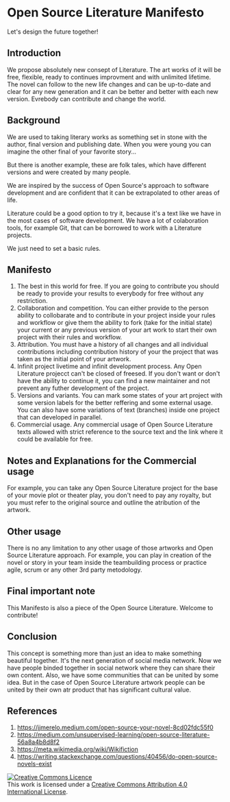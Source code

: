 # Open Source Literature Manifesto

Let's design the future together!

## Introduction

We propose absolutely new consept of Literature. The art works of it will be free, flexible, ready to continues improvment and with unlimited lifetime. The novel can follow to the new life changes and can be up-to-date and clear for any new generation and it can be better and better with each new version. Evrebody can contribute and change the world.

## Background

We are used to taking literary works as something set in stone with the author, final version and publishing date. When you were young you can imagine the other final of your favorite story...

But there is another example, these are folk tales, which have different versions and were created by many people.

We are inspired by the success of Open Source's approach to software development and are confident that it can be extrapolated to other areas of life.

Literature could be a good option to try it, because it's a text like we have in the most cases of software development. We have a lot of colaboration tools, for example Git, that can be borrowed to work with a Literature projects.

We just need to set a basic rules.

## Manifesto

1. The best in this world for free. If you are going to contribute you should be ready to provide your results to everybody for free without any restriction.
2. Collaboration and competition. You can either provide to the person ability to collobarate and to contribute in your project inside your rules and workflow or give them the ability to fork (take for the initial state) your current or any previous version of your art work to start their own project with their rules and workflow.
3. Attribution. You must have a history of all changes and all individual contributions including contribution history of your the project that was taken as the initial point of your artwork.
4. Infinit project livetime and infinit development process. Any Open Literature projecct can't be closed of freesed. If you don't want or don't have the ability to continue it, you can find a new maintainer and not prevent any futher development of the project.
5. Versions and variants. You can mark some states of your art project with some version labels for the better reffering and some external usage. You can also have some variations of text (branches) inside one project that can developed in parallel.
6. Commercial usage. Any commercial usage of Open Source Literature texts allowed with strict reference to the source text and the link where it could be available for free.    

## Notes and Explanations for the Commercial usage

For example, you can take any Open Source Literature project for the base of your movie plot or theater play, you don't need to pay any royalty, but you must refer to the original source and outline the atribution of the artwork.

## Other usage

There is no any limitation to any other usage of those artworks and Open Source Literature approach. For example, you can play in creation of the novel or story in your team inside the teambuilding process or practice agile, scrum or any other 3rd party metodology.

## Final important note

This Manifesto is also a piece of the Open Source Literature. Welcome to contribute! 

## Conclusion

This concept is something more than just an idea to make something beautiful together. It's the next generation of social media network. Now we have people binded together in social network where they can share their own content. Also, we have some communities that can be united by some idea. But in the case of Open Source Literature artwork people can be united by their own atr product that has significant cultural value.


## References

1. https://jjmerelo.medium.com/open-source-your-novel-8cd02fdc55f0
2. https://medium.com/unsupervised-learning/open-source-literature-56a8a4b8d8f2
3. https://meta.wikimedia.org/wiki/Wikifiction
4. https://writing.stackexchange.com/questions/40456/do-open-source-novels-exist

<a rel="license" href="http://creativecommons.org/licenses/by/4.0/"><img alt="Creative Commons Licence" style="border-width:0" src="https://i.creativecommons.org/l/by/4.0/88x31.png" /></a><br />This work is licensed under a <a rel="license" href="http://creativecommons.org/licenses/by/4.0/">Creative Commons Attribution 4.0 International License</a>.
